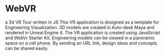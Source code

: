 # WebVR
a 3d VR Tour written in JS
This VR application is designed as a template for Engineering Visualization. 3D models are created in Auto-desk Maya and rendered in Unreal Engine 4. The VR application is created using JavaScript and WebVr Starter Kit. Engineering models can be viewed in a panoramic space on a cell phone. By sending an URL link,  design ideas and concepts can be shared easily.
